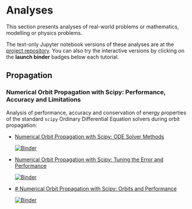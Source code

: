 # Analyses

This section presents analyses of real-world problems or mathematics, modelling or physics problems.

The text-only Jupyter notebook versions of these analyses are at the [project repository](https://github.com/egemenimre/satmad_applications/tree/main/docs/analyses). You can also try the interactive versions by clicking on the **launch binder** badges below each tutorial.

## Propagation

### Numerical Orbit Propagation with Scipy: Performance, Accuracy and Limitations

Analysis of performance, accuracy and conservation of energy properties of the standard `scipy`
Ordinary Differential Equation solvers during orbit propagation:

-   [Numerical Orbit Propagation with Scipy: ODE Solver Methods](analyses/propagation/num_prop_performance_1.ipynb)
    
    [![Binder](https://mybinder.org/badge_logo.svg)](https://mybinder.org/v2/gh/egemenimre/satmad_applications/main?filepath=%2Fdocs%2Fanalyses%2Fpropagation%2Fnum_prop_performance_1.ipynb)

-   [Numerical Orbit Propagation with Scipy: Tuning the Error and Performance](analyses/propagation/num_prop_performance_2.ipynb)
    
    [![Binder](https://mybinder.org/badge_logo.svg)](https://mybinder.org/v2/gh/egemenimre/satmad_applications/main?filepath=%2Fdocs%2Fanalyses%2Fpropagation%2Fnum_prop_performance_2.ipynb)

-   [# Numerical Orbit Propagation with Scipy: Orbits and Performance](analyses/propagation/num_prop_performance_3.ipynb)
    
    [![Binder](https://mybinder.org/badge_logo.svg)](https://mybinder.org/v2/gh/egemenimre/satmad_applications/main?filepath=%2Fdocs%2Fanalyses%2Fpropagation%2Fnum_prop_performance_3.ipynb)



